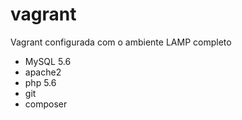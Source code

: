 # vagrant

Vagrant configurada com o ambiente LAMP completo

- MySQL 5.6
- apache2
- php 5.6
- git
- composer
